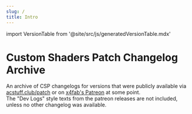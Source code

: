 ```yaml
---
slug: /
title: Intro
---
```


import VersionTable from '@site/src/js/generatedVersionTable.mdx'

# Custom Shaders Patch Changelog Archive

An archive of CSP changelogs for versions that were publicly available via [acstuff.club/patch](https://acstuff.club/patch/) or on [x4fab's Patreon](https://www.patreon.com/x4fab) at some point.  
The "Dev Logs" style texts from the patreon releases are not included, unless no other changelog was available.  

<VersionTable />
